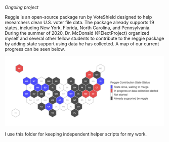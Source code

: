 _Ongoing project_

Reggie is an open-source package run by VoteShield designed to help researchers clean U.S. voter file data. The package already supports 19 states, including New York, Florida, North Carolina, and Pennsylvania. During the summer of 2020, Dr. McDonald (@ElectProject) organized myself and several other fellow students to contribute to the reggie package by adding state support using data he has collected. A map of our current progress can be seen below.

![](Reggie-progress.png)

I use this folder for keeping independent helper scripts for my work.
